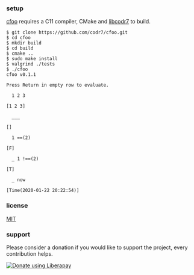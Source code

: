 ### setup
[cfoo](https://github.com/codr7/cfoo) requires a C11 compiler, CMake and [libcodr7](https://github.com/codr7/libcodr7) to build.

```
$ git clone https://github.com/codr7/cfoo.git
$ cd cfoo
$ mkdir build
$ cd build
$ cmake ..
$ sudo make install
$ valgrind ./tests
$ ./cfoo
cfoo v0.1.1

Press Return in empty row to evaluate.

  1 2 3
  
[1 2 3]

  ___
  
[]

  1 ==(2)
  
[F]

  _ 1 !==(2)
  
[T]

  _ now
  
[Time(2020-01-22 20:22:54)]
```

### license
[MIT](https://github.com/codr7/cfoo/blob/master/LICENSE.txt)

### support
Please consider a donation if you would like to support the project, every contribution helps.

<a href="https://liberapay.com/codr7/donate"><img alt="Donate using Liberapay" src="https://liberapay.com/assets/widgets/donate.svg"></a>